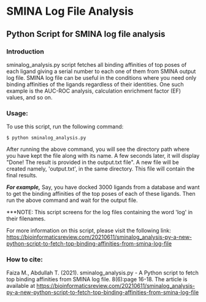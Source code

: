 # SMINA Log File Analysis

## Python Script for SMINA log file analysis

### Introduction

sminalog_analysis.py script fetches all binding affinities of top poses of each ligand giving a serial number to each one of them from SMINA output log file. SMINA log file can be useful in the conditions where you need only binding affinities of the ligands regardless of their identities. One such example is the AUC-ROC analysis, calculation enrichment factor (EF) values, and so on.

### Usage:

To use this script, run the following command:

```$ python sminalog_analysis.py```

After running the above command, you will see the directory path where you have kept the file along with its name. A few seconds later, it will display "Done! The result is provided in the output.txt file". A new file will be created namely, 'output.txt', in the same directory. This file will contain the final results.

***For example,***
Say, you have docked 3000 ligands from a database and want to get the binding affinities of the top poses of each of these ligands. Then run the above command and wait for the output file.

***NOTE: This script screens for the log files containing the word 'log' in their filenames.

For more information on this script, please visit the following link:
https://bioinformaticsreview.com/20210611/sminalog_analysis-py-a-new-python-script-to-fetch-top-binding-affinities-from-smina-log-file

### How to cite:
Faiza M., Abdullah T. (2021). sminalog_analysis.py - A Python script to fetch top binding affinities from SMINA log file. 8(6):page 16-18. The article is available at https://bioinformaticsreview.com/20210611/sminalog_analysis-py-a-new-python-script-to-fetch-top-binding-affinities-from-smina-log-file
